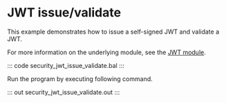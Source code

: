 # JWT issue/validate

This example demonstrates how to issue a self-signed JWT and validate a JWT.

For more information on the underlying module, see the [JWT module](https://lib.ballerina.io/ballerina/jwt/latest/).

::: code security_jwt_issue_validate.bal :::

Run the program by executing following command.

::: out security_jwt_issue_validate.out :::
